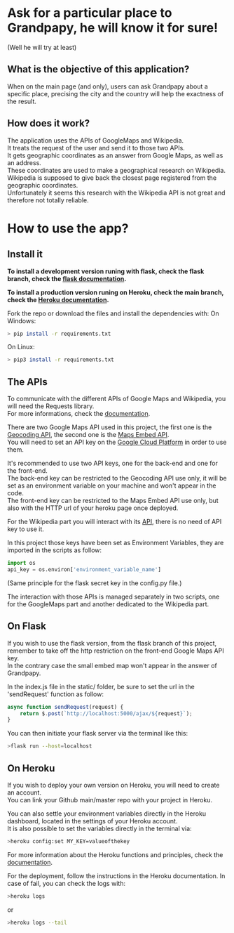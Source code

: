 # **Ask for a particular place to Grandpapy, he will know it for sure!**
(Well he will try at least)

## What is the objective of this application? 

When on the main page (and only), users can ask Grandpapy about a specific place, precising the city and the country will help the exactness of the result.

## How does it work?

The application uses the APIs of GoogleMaps and Wikipedia.  
It treats the request of the user and send it to those two APIs.  
It gets geographic coordinates as an answer from Google Maps, as well as an address.  
These coordinates are used to make a geographical research on Wikipedia.  
Wikipedia is supposed to give back the closest page registered from the geographic coordinates.  
Unfortunately it seems this research with the Wikipedia API is not great and therefore not totally reliable.  

# **How to use the app?**

## Install it


**To install a development version runing with flask, check the flask branch, check the [flask documentation](https://flask.palletsprojects.com/en/1.1.x/).**

**To install a production version runing on Heroku, check the main branch, check the [Heroku documentation](https://www.heroku.com/).**
  

Fork the repo or download the files and install the dependencies with:
On Windows:
```bash
> pip install -r requirements.txt
```
On Linux:
```bash
> pip3 install -r requirements.txt
```

## The APIs

To communicate with the different APIs of Google Maps and Wikipedia, you will need the Requests library.  
For more informations, check the [documentation](https://requests.readthedocs.io/en/master/).  

There are two Google Maps API used in this project, the first one is the [Geocoding API](https://developers.google.com/maps/documentation/geocoding/overview?hl=fr), the second one is the [Maps Embed API](https://developers.google.com/maps/documentation/embed/get-started).  
You will need to set an API key on the [Google Cloud Platform](https://console.cloud.google.com/getting-started) in order to use them.

It's recommended to use two API keys, one for the back-end and one for the front-end.  
The back-end key can be restricted to the Geocoding API use only, it will be set as an environment variable on your machine and won't appear in the code.  
The front-end key can be restricted to the Maps Embed API use only, but also with the HTTP url of your heroku page once deployed.

For the Wikipedia part you will interact with its [API](https://www.mediawiki.org/wiki/API:Main_page), there is no need of API key to use it.

In this project those keys have been set as Environment Variables, they are imported in the scripts as follow:
```python
import os
api_key = os.environ['environment_variable_name']
```

(Same principle for the flask secret key in the config.py file.)

The interaction with those APIs is managed separately in two scripts, one for the GoogleMaps part and another dedicated to the Wikipedia part.

## On Flask

If you wish to use the flask version, from the flask branch of this project, remember to take off the http restriction on the front-end Google Maps API key.  
In the contrary case the small embed map won't appear in the answer of Grandpapy.

In the index.js file in the static/ folder, be sure to set the url in the 'sendRequest' function as follow:
```javascript
async function sendRequest(request) {
    return $.post(`http://localhost:5000/ajax/${request}`);
}
```

You can then initiate your flask server via the terminal like this:
```bash
>flask run --host=localhost
```

## On Heroku

If you wish to deploy your own version on Heroku, you will need to create an account.  
You can link your Github main/master repo with your project in Heroku.  

You can also settle your environment variables directly in the Heroku dashboard, located in the settings of your Heroku account.  
It is also possible to set the variables directly in the terminal via:
```bash
>heroku config:set MY_KEY=valueofthekey
```

For more information about the Heroku functions and principles, check the [documentation]().  

For the deployment, follow the instructions in the Heroku documentation.
In case of fail, you can check the logs with:
```bash
>heroku logs
```
or
```bash
>heroku logs --tail
```

